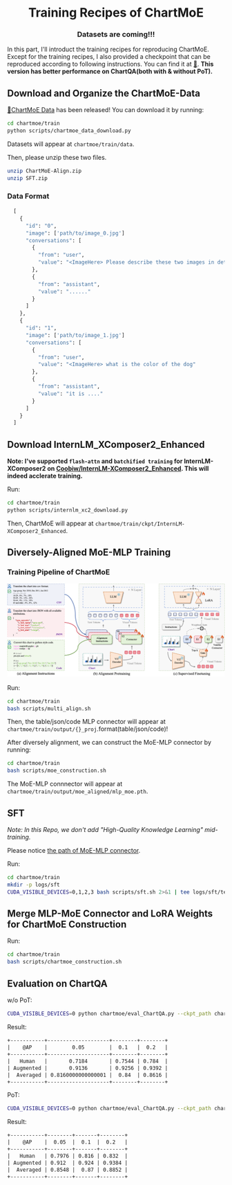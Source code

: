 <div align="center">
<h1>Training Recipes of ChartMoE</h1>
</div>

<div align="center">
<h3>Datasets are coming!!!</h3>
</div>

In this part, I'll introduct the training recipes for reproducing ChartMoE. Except for the training recipes, I also provided a checkpoint that can be reproduced according to following instructions. You can find it at [🤗](https://huggingface.co/Coobiw/ChartMoE_Reproduced). **This version has better performance on ChartQA(both with & without PoT).**


## Download and Organize the ChartMoE-Data
[🤗ChartMoE Data](https://huggingface.co/datasets/Coobiw/ChartMoE-Data) has been released! You can download it by running:

```bash
cd chartmoe/train
python scripts/chartmoe_data_download.py
```
Datasets will appear at `chartmoe/train/data`.

Then, please unzip these two files.
```bash
unzip ChartMoE-Align.zip
unzip SFT.zip
```

### Data Format
```python
  [
    {
      "id": "0",
      "image": ['path/to/image_0.jpg']
      "conversations": [
        {
          "from": "user",
          "value": "<ImageHere> Please describe these two images in detail."
        },
        {
          "from": "assistant",
          "value": "......"
        }
      ]
    },
    {
      "id": "1",
      "image": ['path/to/image_1.jpg']
      "conversations": [
        {
          "from": "user",
          "value": "<ImageHere> what is the color of the dog"
        },
        {
          "from": "assistant",
          "value": "it is ...."
        }
      ]
    }
  ]
```

## Download InternLM_XComposer2_Enhanced

**Note: I've supported `flash-attn` and `batchified training` for InternLM-XComposer2 on [Coobiw/InternLM-XComposer2_Enhanced](https://huggingface.co/Coobiw/InternLM-XComposer2_Enhanced). This will indeed acclerate training.**

Run:

```bash
cd chartmoe/train
python scripts/internlm_xc2_download.py
```

Then, ChartMoE will appear at `chartmoe/train/ckpt/InternLM-XComposer2_Enhanced`.

## Diversely-Aligned MoE-MLP Training

### Training Pipeline of ChartMoE

![Overview](../../asset/train_pipeline.png)

Run:

```bash
cd chartmoe/train
bash scripts/multi_align.sh
```

Then, the table/json/code MLP connector will appear at `chartmoe/train/output/{}_proj`.format(table/json/code)!

After diversely alignment, we can construct the MoE-MLP connector by running:

```bash
cd chartmoe/train
bash scripts/moe_construction.sh
```

The MoE-MLP connnector will appear at `chartmoe/train/output/moe_aligned/mlp_moe.pth`.

## SFT

*Note: In this Repo, we don't add "High-Quality Knowledge Learning" mid-training.*

Please notice [the path of MoE-MLP connector](./scripts/sft.sh#L24).

Run:

```bash
cd chartmoe/train
mkdir -p logs/sft
CUDA_VISIBLE_DEVICES=0,1,2,3 bash scripts/sft.sh 2>&1 | tee logs/sft/tee_logs.txt
```

## Merge MLP-MoE Connector and LoRA Weights for ChartMoE Construction
Run:

```bash
cd chartmoe/train
bash scripts/chartmoe_construction.sh
```

## Evaluation on ChartQA
w/o PoT:

```bash
CUDA_VISIBLE_DEVICES=0 python chartmoe/eval_ChartQA.py --ckpt_path chartmoe/train/output/sft/chartmoe_reproduced --save_path chartmoe/train/output/sft/chartmoe_reproduced/ChartQA_wo-PoT
```

Result:
```
+-----------+--------------------+--------+--------+
|    @AP    |        0.05        |  0.1   |  0.2   |
+-----------+--------------------+--------+--------+
|   Human   |       0.7184       | 0.7544 | 0.784  |
| Augmented |       0.9136       | 0.9256 | 0.9392 |
|  Averaged | 0.8160000000000001 |  0.84  | 0.8616 |
+-----------+--------------------+--------+--------+
```

PoT:
```bash
CUDA_VISIBLE_DEVICES=0 python chartmoe/eval_ChartQA.py --ckpt_path chartmoe/train/output/sft/chartmoe_reproduced --save_path chartmoe/train/output/sft/chartmoe_reproduced/ChartQA_PoT --pot --pot_idx 1
```

Result:
```
+-----------+--------+-------+--------+
|    @AP    |  0.05  |  0.1  |  0.2   |
+-----------+--------+-------+--------+
|   Human   | 0.7976 | 0.816 | 0.832  |
| Augmented | 0.912  | 0.924 | 0.9384 |
|  Averaged | 0.8548 |  0.87 | 0.8852 |
+-----------+--------+-------+--------+
```
